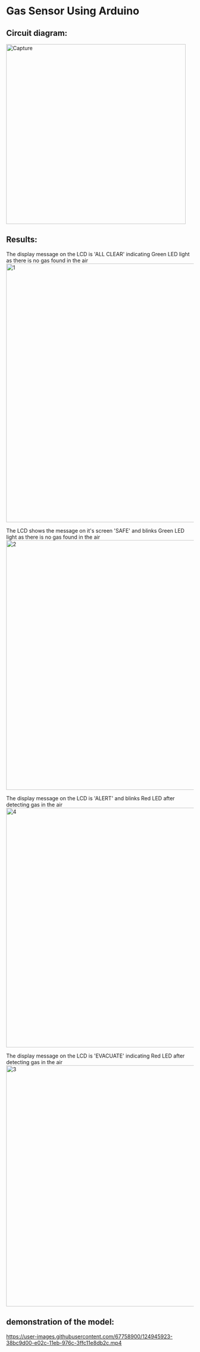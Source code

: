 # Gas Sensor Using Arduino

## Circuit diagram:  

<img width="482" alt="Capture" src="https://user-images.githubusercontent.com/67758900/124947419-6fdf7e00-e02d-11eb-9781-e071f0422ed5.PNG">  

## Results:    
The display message on the LCD is 'ALL CLEAR' indicating Green LED light as there is no gas found in the air  
<img width="693" alt="1" src="https://user-images.githubusercontent.com/67758900/124947771-c3ea6280-e02d-11eb-9a53-90c20a247c01.PNG">   

The LCD shows the message on it's screen 'SAFE' and blinks Green LED light as there is no gas found in the air  
<img width="669" alt="2" src="https://user-images.githubusercontent.com/67758900/124947965-eb412f80-e02d-11eb-85e1-ec696226d81c.PNG">  

The display message on the LCD is 'ALERT' and blinks Red LED after detecting gas in the air  
<img width="642" alt="4" src="https://user-images.githubusercontent.com/67758900/124948200-1af03780-e02e-11eb-8c70-8883ac3512a0.PNG">  

The display message on the LCD is 'EVACUATE' indicating Red LED after detecting gas in the air  
<img width="646" alt="3" src="https://user-images.githubusercontent.com/67758900/124948131-0dd34880-e02e-11eb-80d8-33dad34eee03.PNG">  


## demonstration of the model:   

https://user-images.githubusercontent.com/67758900/124945923-38bc9d00-e02c-11eb-976c-3ffc11e8db2c.mp4
